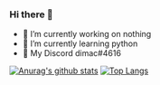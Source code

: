 ### Hi there 👋

- 🔭 I’m currently working on nothing
- 🌱 I’m currently learning python
- 👯 My Discord dimac#4616

[![Anurag's github stats](https://github-readme-stats.vercel.app/api?username=NotNauZaan)](https://github.com/anuraghazra/github-readme-stats) [![Top Langs](https://github-readme-stats.vercel.app/api/top-langs/?username=NotNauZaan&layout=compact)](https://github.com/anuraghazra/github-readme-stats)

<!--
**NotNauZaan/NotNauZaan** is a ✨ _special_ ✨ repository because its `README.md` (this file) appears on your GitHub profile.

Here are some ideas to get you started:

- 🔭 I’m currently working on nothing
- 🌱 I’m currently learning python
- 👯 I’m looking to collaborate on ...
- 🤔 I’m looking for help with ...
- 💬 Ask me about ...
- 📫 How to reach me: ...
- 😄 Pronouns: ...
- ⚡ Fun fact: ...
-->
